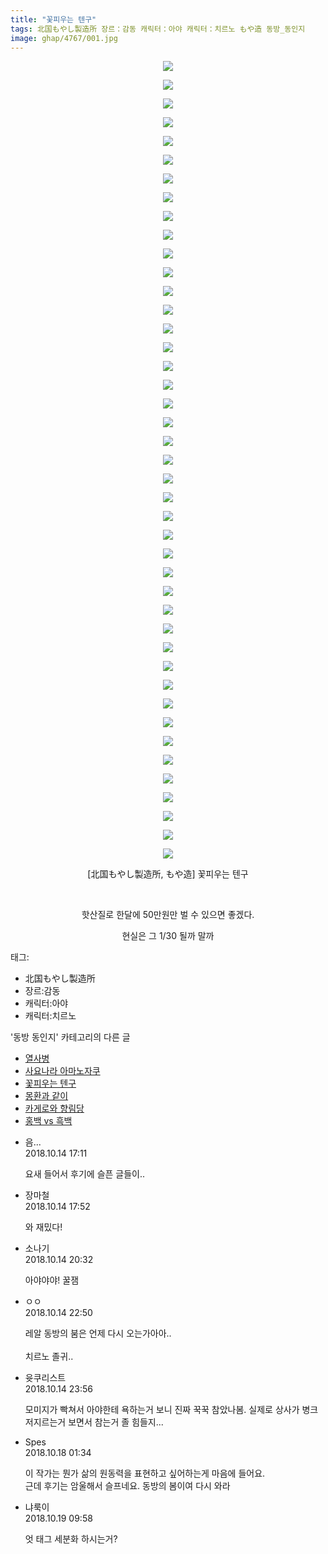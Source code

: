 ```yaml
---
title: "꽃피우는 텐구"
tags: 北国もやし製造所 장르：감동 캐릭터：아야 캐릭터：치르노 もや造 동방_동인지
image: ghap/4767/001.jpg
---
```

<div class="article">
<p style="text-align: center; clear: none; float: none;"><img src="{{ site.nasurl }}/ghap/4767/001.jpg"/></p>
<p style="text-align: center; clear: none; float: none;"><img src="{{ site.nasurl }}/ghap/4767/002.jpg"/></p>
<p style="text-align: center; clear: none; float: none;"><img src="{{ site.nasurl }}/ghap/4767/003.jpg"/></p>
<p style="text-align: center; clear: none; float: none;"><img src="{{ site.nasurl }}/ghap/4767/004.jpg"/></p>
<p style="text-align: center; clear: none; float: none;"><img src="{{ site.nasurl }}/ghap/4767/005.jpg"/></p>
<p style="text-align: center; clear: none; float: none;"><img src="{{ site.nasurl }}/ghap/4767/006.jpg"/></p>
<p style="text-align: center; clear: none; float: none;"><img src="{{ site.nasurl }}/ghap/4767/007.jpg"/></p>
<p style="text-align: center; clear: none; float: none;"><img src="{{ site.nasurl }}/ghap/4767/008.jpg"/></p>
<p style="text-align: center; clear: none; float: none;"><img src="{{ site.nasurl }}/ghap/4767/009.jpg"/></p>
<p style="text-align: center; clear: none; float: none;"><img src="{{ site.nasurl }}/ghap/4767/010.jpg"/></p>
<p style="text-align: center; clear: none; float: none;"><img src="{{ site.nasurl }}/ghap/4767/011.jpg"/></p>
<p style="text-align: center; clear: none; float: none;"><img src="{{ site.nasurl }}/ghap/4767/012.jpg"/></p>
<p style="text-align: center; clear: none; float: none;"><img src="{{ site.nasurl }}/ghap/4767/013.jpg"/></p>
<p style="text-align: center; clear: none; float: none;"><img src="{{ site.nasurl }}/ghap/4767/014.jpg"/></p>
<p style="text-align: center; clear: none; float: none;"><img src="{{ site.nasurl }}/ghap/4767/015.jpg"/></p>
<p style="text-align: center; clear: none; float: none;"><img src="{{ site.nasurl }}/ghap/4767/016.jpg"/></p>
<p style="text-align: center; clear: none; float: none;"><img src="{{ site.nasurl }}/ghap/4767/017.jpg"/></p>
<p style="text-align: center; clear: none; float: none;"><img src="{{ site.nasurl }}/ghap/4767/018.jpg"/></p>
<p style="text-align: center; clear: none; float: none;"><img src="{{ site.nasurl }}/ghap/4767/019.jpg"/></p>
<p style="text-align: center; clear: none; float: none;"><img src="{{ site.nasurl }}/ghap/4767/020.jpg"/></p>
<p style="text-align: center; clear: none; float: none;"><img src="{{ site.nasurl }}/ghap/4767/021.jpg"/></p>
<p style="text-align: center; clear: none; float: none;"><img src="{{ site.nasurl }}/ghap/4767/022.jpg"/></p>
<p style="text-align: center; clear: none; float: none;"><img src="{{ site.nasurl }}/ghap/4767/023.jpg"/></p>
<p style="text-align: center; clear: none; float: none;"><img src="{{ site.nasurl }}/ghap/4767/024.jpg"/></p>
<p style="text-align: center; clear: none; float: none;"><img src="{{ site.nasurl }}/ghap/4767/025.jpg"/></p>
<p style="text-align: center; clear: none; float: none;"><img src="{{ site.nasurl }}/ghap/4767/026.jpg"/></p>
<p style="text-align: center; clear: none; float: none;"><img src="{{ site.nasurl }}/ghap/4767/027.jpg"/></p>
<p style="text-align: center; clear: none; float: none;"><img src="{{ site.nasurl }}/ghap/4767/028.jpg"/></p>
<p style="text-align: center; clear: none; float: none;"><img src="{{ site.nasurl }}/ghap/4767/029.jpg"/></p>
<p style="text-align: center; clear: none; float: none;"><img src="{{ site.nasurl }}/ghap/4767/030.jpg"/></p>
<p style="text-align: center; clear: none; float: none;"><img src="{{ site.nasurl }}/ghap/4767/031.jpg"/></p>
<p style="text-align: center; clear: none; float: none;"><img src="{{ site.nasurl }}/ghap/4767/032.jpg"/></p>
<p style="text-align: center; clear: none; float: none;"><img src="{{ site.nasurl }}/ghap/4767/033.jpg"/></p>
<p style="text-align: center; clear: none; float: none;"><img src="{{ site.nasurl }}/ghap/4767/034.jpg"/></p>
<p style="text-align: center; clear: none; float: none;"><img src="{{ site.nasurl }}/ghap/4767/035.jpg"/></p>
<p style="text-align: center; clear: none; float: none;"><img src="{{ site.nasurl }}/ghap/4767/036.jpg"/></p>
<p style="text-align: center; clear: none; float: none;"><img src="{{ site.nasurl }}/ghap/4767/037.jpg"/></p>
<p style="text-align: center; clear: none; float: none;"><img src="{{ site.nasurl }}/ghap/4767/038.jpg"/></p>
<p style="text-align: center; clear: none; float: none;"><img src="{{ site.nasurl }}/ghap/4767/039.jpg"/></p>
<p style="text-align: center; clear: none; float: none;"><img src="{{ site.nasurl }}/ghap/4767/040.jpg"/></p>
<p style="text-align: center; clear: none; float: none;"><img src="{{ site.nasurl }}/ghap/4767/041.jpg"/></p>
<p style="text-align: center; clear: none; float: none;"><img src="{{ site.nasurl }}/ghap/4767/042.jpg"/></p>
<p style="text-align: center; clear: none; float: none;"><img src="{{ site.nasurl }}/ghap/4767/043.jpg"/></p>
<p style="text-align: center; clear: none; float: none;">[北国もやし製造所, もや造] 꽃피우는 텐구</p>
<p style="text-align: center; clear: none; float: none;"><br/></p>
<p style="text-align: center; clear: none; float: none;">핫산질로 한달에 50만원만 벌 수 있으면 좋겠다.</p>
<p style="text-align: center; clear: none; float: none;">현실은 그 1/30 될까 말까</p>
</div><div class="tagTrail">
<p>태그: </p>
<ul>
<li>北国もやし製造所</li>
<li>장르:감동</li>
<li>캐릭터:아야</li>
<li>캐릭터:치르노</li>
</ul>
</div><div class="another">
<p>'동방 동인지' 카테고리의 다른 글</p>
<ul>
<li><a href="/2018-10-19-ghap_4774">열사병</a></li>
<li><a href="/2018-10-17-ghap_4770">사요나라 아마노자쿠</a></li>
<li><a href="/2018-10-14-ghap_4767">꽃피우는 텐구</a></li>
<li><a href="/2018-10-12-ghap_4764">몽환과 같이</a></li>
<li><a href="/2018-10-12-ghap_4763">카게로와 향림당</a></li>
<li><a href="/2018-10-12-ghap_4762">홍백 vs 흑백</a></li>
</ul>
</div><div class="cb_module cb_fluid">
<div class="cb_wrt cb_profile">
<div class="comment">
<ul>
<li class="cb_thumb_off" id="comment15354866">
<div class="cb_comment_area">
<div class="cb_info_area">
<div class="cb_section">
<span class="cb_nick_name">음...</span>
</div>
<div class="cb_section">
<span class="cb_date">2018.10.14 17:11 </span>
</div>
</div>
<div class="cb_dsc_comment">
<p class="cb_dsc">
											요새 들어서 후기에 슬픈 글들이..
										</p>
</div>
</div></li>
<li class="cb_thumb_off" id="comment15354879">
<div class="cb_comment_area">
<div class="cb_info_area">
<div class="cb_section">
<span class="cb_nick_name">장마철</span>
</div>
<div class="cb_section">
<span class="cb_date">2018.10.14 17:52 </span>
</div>
</div>
<div class="cb_dsc_comment">
<p class="cb_dsc">
											와 재밌다!
										</p>
</div>
</div></li>
<li class="cb_thumb_off" id="comment15354970">
<div class="cb_comment_area">
<div class="cb_info_area">
<div class="cb_section">
<span class="cb_nick_name">소나기</span>
</div>
<div class="cb_section">
<span class="cb_date">2018.10.14 20:32 </span>
</div>
</div>
<div class="cb_dsc_comment">
<p class="cb_dsc">
											아야야야! 꿀잼
										</p>
</div>
</div></li>
<li class="cb_thumb_off" id="comment15355068">
<div class="cb_comment_area">
<div class="cb_info_area">
<div class="cb_section">
<span class="cb_nick_name">ㅇㅇ</span>
</div>
<div class="cb_section">
<span class="cb_date">2018.10.14 22:50 </span>
</div>
</div>
<div class="cb_dsc_comment">
<p class="cb_dsc">
											레알 동방의 붐은 언제 다시 오는가아아..<br/>
<br/>
치르노 졸귀..
										</p>
</div>
</div></li>
<li class="cb_thumb_off" id="comment15355114">
<div class="cb_comment_area">
<div class="cb_info_area">
<div class="cb_section">
<span class="cb_nick_name">윳쿠리스트</span>
</div>
<div class="cb_section">
<span class="cb_date">2018.10.14 23:56 </span>
</div>
</div>
<div class="cb_dsc_comment">
<p class="cb_dsc">
											모미지가 빡쳐서 아야한테 욕하는거 보니 진짜 꾹꾹 참았나봄. 실제로 상사가 병크 저지르는거 보면서 참는거 졸 힘들지...
										</p>
</div>
</div></li>
<li class="cb_thumb_off" id="comment15357454">
<div class="cb_comment_area">
<div class="cb_info_area">
<div class="cb_section">
<span class="cb_nick_name">Spes</span>
</div>
<div class="cb_section">
<span class="cb_date">2018.10.18 01:34 </span>
</div>
</div>
<div class="cb_dsc_comment">
<p class="cb_dsc">
											이 작가는 뭔가 삶의 원동력을 표현하고 싶어하는게 마음에 들어요. <br/>
근데 후기는 암울해서 슬프네요. 동방의 봄이여 다시 와라
										</p>
</div>
</div></li>
<li class="cb_thumb_off" id="comment15358181">
<div class="cb_comment_area">
<div class="cb_info_area">
<div class="cb_section">
<span class="cb_nick_name">냐룩이</span>
</div>
<div class="cb_section">
<span class="cb_date">2018.10.19 09:58 </span>
</div>
</div>
<div class="cb_dsc_comment">
<p class="cb_dsc">
											엇 태그 세분화 하시는거?
										</p>
</div>
</div></li>
</ul>
</div>
</div><!-- commentList close -->
</div>